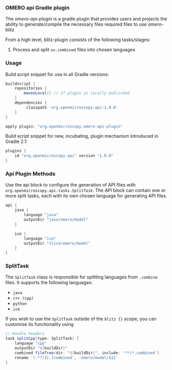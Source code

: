 ### OMERO api Gradle plugin

The _omero-api-plugin_ is a gradle plugin that provides users and projects the ability to generate/compile the necessary files
required files to use _omero-blitz_

From a high level, blitz-plugin consists of the following tasks/stages:

1. Process and split `xx.combined` files into chosen languages

### Usage

Build script snippet for use in all Gradle versions:

```groovy
buildscript {
    repositories {
        mavenLocal() // If plugin is locally published
    }
    dependencies {
         classpath 'org.openmicroscopy:api:1.0.0'
    }
}

apply plugin: "org.openmicroscopy.omero-api-plugin"
```

Build script snippet for new, incubating, plugin mechanism introduced in Gradle 2.1:

```groovy
plugins {
    id "org.openmicroscopy.api" version "1.0.0"
}
```

### Api Plugin Methods

Use the api block to configure the generation of API files with `org.openmicroscopy.api.tasks.SplitTask`.
The API block can contain one or more split tasks, each with its own chosen language for generating API files.

```groovy
api {
    java {
        language "java"
        outputDir "java/omero/model"
    }

    ice {
        language "ice"
        outputDir "slice/omero/model"
    }
}
```

### SplitTask

The `SplitTask` class is responsible for splitting languages from `.combine` files.
It supports the following languages:
* `java`
* `c++ (cpp)`
* `python`
* `ice`

If you wish to use the `SplitTask` outside of the `blitz {}` scope, you can customise
its functionality using

```groovy
// Handle headers
task splitCpp(type: SplitTask) {
    language "cpp"
    outputDir "${buildDir}"
    combined fileTree(dir: "${buildDir}", include: '**/*.combined')
    rename '(.*?)I[.]combined', 'omero/model/$1I'
}
```
